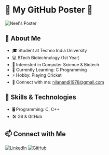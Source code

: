 # 🌟 My GitHub Poster 🌟

![Neel's Poster](https://export-download.canva.com/j2iHM/DAGKtMj2iHM/5/0/0001-1306501126092682264.png?X-Amz-Algorithm=AWS4-HMAC-SHA256&X-Amz-Credential=AKIAJHKNGJLC2J7OGJ6Q%2F20250221%2Fus-east-1%2Fs3%2Faws4_request&X-Amz-Date=20250221T233510Z&X-Amz-Expires=76682&X-Amz-Signature=0016976ca6d4c1e25b755018df81d21bf865f8e61b67a586d0b75d07fb78cf00&X-Amz-SignedHeaders=host&response-content-disposition=attachment%3B%20filename%2A%3DUTF-8%27%27White%2520Minimalist%2520Profile%2520LinkedIn%2520Banner.png&response-expires=Sat%2C%2022%20Feb%202025%2020%3A53%3A12%20GMT)

## 🚀 About Me
- 🎓 Student at Techno India University
- 💻 BTech Biotechnology (1st Year)
- 🧬 Interested in Computer Science & Biotech
- 🌱 Currently Learning: C Programming
- ⚡ Hobby: Playing Cricket
- 📩 Connect with me: nilanandi1978@gmail.com

## 📌 Skills & Technologies
- 🖥️ Programming: C, C++
- 🛠️ Git & GitHub

## 📫 Connect with Me
  [![LinkedIn](https://img.shields.io/badge/LinkedIn-Connect-blue?style=flat&logo=linkedin)](https://www.linkedin.com/public-profile/settings?lipi=urn%3Ali%3Apage%3Ad_flagship3_profile_self_edit_contact-info%3BG3BlRhqdTUybDTnsQt1YzQ%3D%3D)
[![GitHub](https://img.shields.io/badge/GitHub-Profile-black?style=flat&logo=github)](https://github.com/neel-code-hub)
